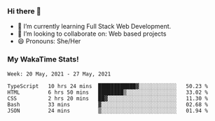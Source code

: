 ### Hi there 👋

- 🌱 I’m currently learning Full Stack Web Development.
- 👯 I’m looking to collaborate on: Web based projects
- 😄 Pronouns: She/Her

### My WakaTime Stats!

<!--START_SECTION:waka-->
```text
Week: 20 May, 2021 - 27 May, 2021

TypeScript   10 hrs 24 mins  ████████████▓░░░░░░░░░░░░   50.23 % 
HTML         6 hrs 50 mins   ████████▒░░░░░░░░░░░░░░░░   33.02 % 
CSS          2 hrs 20 mins   ██▓░░░░░░░░░░░░░░░░░░░░░░   11.30 % 
Bash         33 mins         ▓░░░░░░░░░░░░░░░░░░░░░░░░   02.68 % 
JSON         24 mins         ▒░░░░░░░░░░░░░░░░░░░░░░░░   01.94 % 
```
<!--END_SECTION:waka-->
